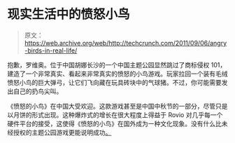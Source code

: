 # 现实生活中的愤怒小鸟 

> 原文：<https://web.archive.org/web/http://techcrunch.com/2011/09/06/angry-birds-in-real-life/>

抱歉，罗维奥。位于中国胡娜长沙的一个中国主题公园显然跳过了商标侵权 101，建造了一个非常真实、看起来非常真实的愤怒的小鸟游戏。玩家拉回一个装有毛绒愤怒小鸟的巨大弹弓，让它们飞向藏在玩具砖块中的气球猪。不过，你可能需要发出自己的扔鸟尖叫。

《愤怒的小鸟》在中国大受欢迎。这款游戏甚至是中国中秋节的一部分，尽管只是以月饼的形式出现。这种爆炸式的增长在很大程度上得益于 Rovio 对几乎每一个硬件平台的接受，这使得《愤怒的小鸟》在国外成为一种文化现象。没有什么比未经授权的主题公园游戏更能说明成功[。](https://web.archive.org/web/20230204232812/http://micgadget.com/15285/chinese-theme-park-features-the-most-authentic-angry-bird-booth/)